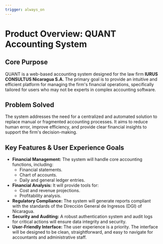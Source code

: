 ```yaml
---
trigger: always_on
---
```


# Product Overview: QUANT Accounting System

## Core Purpose

QUANT is a web-based accounting system designed for the law firm **IURUS CONSULTUS Nicaragua S.A.** The primary goal is to provide an intuitive and efficient platform for managing the firm's financial operations, specifically tailored for users who may not be experts in complex accounting software.

## Problem Solved

The system addresses the need for a centralized and automated solution to replace manual or fragmented accounting processes. It aims to reduce human error, improve efficiency, and provide clear financial insights to support the firm's decision-making.

## Key Features & User Experience Goals

*   **Financial Management:** The system will handle core accounting functions, including:
    *   Financial statements.
    *   Chart of accounts.
    *   Daily and general ledger entries.
*   **Financial Analysis:** It will provide tools for:
    *   Cost and revenue projections.
    *   Profitability analysis.
*   **Regulatory Compliance:** The system will generate reports compliant with the standards of the Dirección General de Ingresos (DGI) of Nicaragua.
*   **Security and Auditing:** A robust authentication system and audit logs for critical actions will ensure data integrity and security.
*   **User-Friendly Interface:** The user experience is a priority. The interface will be designed to be clean, straightforward, and easy to navigate for accountants and administrative staff.